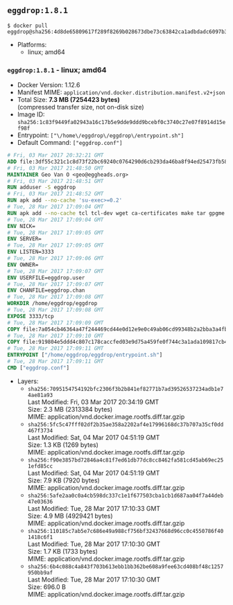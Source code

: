 ## `eggdrop:1.8.1`

```console
$ docker pull eggdrop@sha256:4d8de65809617f289f8269b028673dbe73c63842ca1adbdadc6097b3e9ea3151
```

-	Platforms:
	-	linux; amd64

### `eggdrop:1.8.1` - linux; amd64

-	Docker Version: 1.12.6
-	Manifest MIME: `application/vnd.docker.distribution.manifest.v2+json`
-	Total Size: **7.3 MB (7254423 bytes)**  
	(compressed transfer size, not on-disk size)
-	Image ID: `sha256:1c83f9449fa02943a16c17b5e9dde9ddd9bcebf0c3740c27e07f8914d15ef98f`
-	Entrypoint: `["\/home\/eggdrop\/eggdrop\/entrypoint.sh"]`
-	Default Command: `["eggdrop.conf"]`

```dockerfile
# Fri, 03 Mar 2017 20:32:21 GMT
ADD file:3df55c321c1c8d73f22bc69240c0764290d6cb293da46ba8f94ed25473fb5853 in / 
# Fri, 03 Mar 2017 21:48:50 GMT
MAINTAINER Geo Van O <geo@eggheads.org>
# Fri, 03 Mar 2017 21:48:51 GMT
RUN adduser -S eggdrop
# Fri, 03 Mar 2017 21:48:52 GMT
RUN apk add --no-cache 'su-exec>=0.2'
# Tue, 28 Mar 2017 17:09:04 GMT
RUN apk add --no-cache tcl tcl-dev wget ca-certificates make tar gpgme bash build-base openssl openssl-dev  && wget ftp://ftp.eggheads.org/pub/eggdrop/source/1.8/eggdrop-1.8.1.tar.gz   && wget ftp://ftp.eggheads.org/pub/eggdrop/source/1.8/eggdrop-1.8.1.tar.gz.asc   && gpg --keyserver ha.pool.sks-keyservers.net --recv-key E01C240484DE7DBE190FE141E7667DE1D1A39AFF   && gpg --batch --verify eggdrop-1.8.1.tar.gz.asc eggdrop-1.8.1.tar.gz   && rm eggdrop-1.8.1.tar.gz.asc   && tar -zxvf eggdrop-1.8.1.tar.gz   && rm eggdrop-1.8.1.tar.gz   && ( cd eggdrop-1.8.1     && ./configure     && make config     && make     && make install DEST=/home/eggdrop/eggdrop )   && rm -rf eggdrop-1.8.1   && mkdir /home/eggdrop/eggdrop/data   && chown -R eggdrop /home/eggdrop/eggdrop   && apk del tcl-dev wget ca-certificates make tar gpgme build-base openssl-dev
# Tue, 28 Mar 2017 17:09:04 GMT
ENV NICK=
# Tue, 28 Mar 2017 17:09:05 GMT
ENV SERVER=
# Tue, 28 Mar 2017 17:09:05 GMT
ENV LISTEN=3333
# Tue, 28 Mar 2017 17:09:06 GMT
ENV OWNER=
# Tue, 28 Mar 2017 17:09:07 GMT
ENV USERFILE=eggdrop.user
# Tue, 28 Mar 2017 17:09:07 GMT
ENV CHANFILE=eggdrop.chan
# Tue, 28 Mar 2017 17:09:08 GMT
WORKDIR /home/eggdrop/eggdrop
# Tue, 28 Mar 2017 17:09:08 GMT
EXPOSE 3333/tcp
# Tue, 28 Mar 2017 17:09:09 GMT
COPY file:7a054cb46364a47f244469cd44e0d12e9e0c49ab06cd99348b2a2bba3a4fb1c8 in /home/eggdrop/eggdrop 
# Tue, 28 Mar 2017 17:09:10 GMT
COPY file:919804e5ddd4c807c178caccfed03e9d75a459fe0f744c3a1ada109817cb44ec in /home/eggdrop/eggdrop/scripts/ 
# Tue, 28 Mar 2017 17:09:11 GMT
ENTRYPOINT ["/home/eggdrop/eggdrop/entrypoint.sh"]
# Tue, 28 Mar 2017 17:09:11 GMT
CMD ["eggdrop.conf"]
```

-	Layers:
	-	`sha256:7095154754192bfc2306f3b2b841ef82771b7ad39526537234adb1e74ae81a93`  
		Last Modified: Fri, 03 Mar 2017 20:34:19 GMT  
		Size: 2.3 MB (2313384 bytes)  
		MIME: application/vnd.docker.image.rootfs.diff.tar.gzip
	-	`sha256:5fc5c47fff02df2b35ae358a2202af4e17996168dc37b707a35cf0dd467f3734`  
		Last Modified: Sat, 04 Mar 2017 04:51:19 GMT  
		Size: 1.3 KB (1269 bytes)  
		MIME: application/vnd.docker.image.rootfs.diff.tar.gzip
	-	`sha256:f90e3857bd72846a4c81f7ed61db77dc8cc8462fa581cd45ab69ec251efd85cc`  
		Last Modified: Sat, 04 Mar 2017 04:51:19 GMT  
		Size: 7.9 KB (7920 bytes)  
		MIME: application/vnd.docker.image.rootfs.diff.tar.gzip
	-	`sha256:5afe2aa0c0a4cb598dc337c1e1f677503cba1cb1d687aa04f7a44deb47e03636`  
		Last Modified: Tue, 28 Mar 2017 17:10:33 GMT  
		Size: 4.9 MB (4929421 bytes)  
		MIME: application/vnd.docker.image.rootfs.diff.tar.gzip
	-	`sha256:110185c7ab5e7c686e49a988cf756bf32437668d96cc0c4550786f401418c6f1`  
		Last Modified: Tue, 28 Mar 2017 17:10:30 GMT  
		Size: 1.7 KB (1733 bytes)  
		MIME: application/vnd.docker.image.rootfs.diff.tar.gzip
	-	`sha256:6b4c088c4a843f703b613ebb1bb362be608a9fee63cd408bf48c1257950bb9af`  
		Last Modified: Tue, 28 Mar 2017 17:10:30 GMT  
		Size: 696.0 B  
		MIME: application/vnd.docker.image.rootfs.diff.tar.gzip
